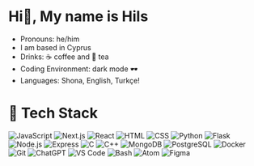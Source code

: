 # Hi👋, My name is Hils

<ul>
 <li> Pronouns: he/him</li> 
 <li> I am based in Cyprus</li> 
<li> Drinks: ☕ coffee and 🍵 tea</li>
<li> Coding Environment: dark mode 🕶</li>
<li> Languages: Shona, English, Turkçe!</li>
</ul>

# 💼 Tech Stack

![JavaScript](https://img.shields.io/badge/JavaScript-F7DF1E.svg?style=for-the-badge&logo=JavaScript&logoColor=black) ![Next.js](https://img.shields.io/badge/Next.js-000000.svg?style=for-the-badge&logo=next.js&logoColor=white) ![React](https://img.shields.io/badge/React-61DAFB.svg?style=for-the-badge&logo=React&logoColor=black) 
![HTML](https://img.shields.io/badge/HTML5-E34F26?style=for-the-badge&logo=html5&logoColor=white) ![CSS](https://img.shields.io/badge/-css3-1572B6?&style=for-the-badge&logo=css3&logoColor=white) ![Python](https://img.shields.io/badge/Python-3776AB.svg?style=for-the-badge&logo=python&logoColor=white) ![Flask](https://img.shields.io/badge/Flask-000000.svg?style=for-the-badge&logo=flask&logoColor=white) ![Node.js](https://img.shields.io/badge/Node.js-339933?style=for-the-badge&logo=nodedotjs&logoColor=white) ![Express](https://img.shields.io/badge/Express.js-000000?style=for-the-badge&logo=express&logoColor=white) ![C](https://img.shields.io/badge/C-00599C.svg?style=for-the-badge&logo=c&logoColor=white) ![C++](https://img.shields.io/badge/C++-00599C.svg?style=for-the-badge&logo=c%2B%2B&logoColor=white) ![MongoDB](https://img.shields.io/badge/MongoDB-4EA94B?style=for-the-badge&logo=mongodb&logoColor=white) ![PostgreSQL](https://img.shields.io/badge/PostgreSQL-336791.svg?style=for-the-badge&logo=postgresql&logoColor=white) ![Docker](https://img.shields.io/badge/Docker-2496ED.svg?style=for-the-badge&logo=Docker&logoColor=white) ![Git](https://img.shields.io/badge/-Git-F05032?&style=for-the-badge&logo=git&logoColor=white) ![ChatGPT](https://img.shields.io/badge/ChatGPT-29B6F6.svg?style=for-the-badge&logo=openai&logoColor=white) ![VS Code](https://img.shields.io/badge/-VSCode-007ACC?&style=for-the-badge&logo=visual-studio-code&logoColor=white) ![Bash](https://img.shields.io/badge/GNU%20Bash-4EAA25.svg?style=for-the-badge&logo=GNU-Bash&logoColor=white) ![Atom](https://img.shields.io/badge/Atom-66595C.svg?style=for-the-badge&logo=atom&logoColor=white) ![Figma](https://img.shields.io/badge/Figma-F24E1E.svg?style=for-the-badge&logo=figma&logoColor=white) 





